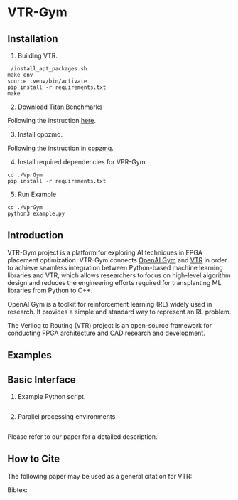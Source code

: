 # VTR-Gym

## Installation

1. Building VTR.
```
./install_apt_packages.sh
make env
source .venv/bin/activate
pip install -r requirements.txt
make
```
2. Download Titan Benchmarks

Following the instruction [here](https://docs.verilogtorouting.org/en/latest/tutorials/titan_benchmarks/#titan-benchmarks-tutorial).

3. Install cppzmq.

Following the instruction in [cppzmq](https://github.com/zeromq/cppzmq).

4. Install required dependencies for VPR-Gym
```
cd ./VprGym
pip install -r requirements.txt
```
5. Run Example
```
cd ./VprGym
python3 example.py
```
## Introduction
VTR-Gym project is a platform for exploring AI techniques in FPGA placement optimization. VTR-Gym connects [OpenAI Gym](https://www.gymlibrary.dev/) and [VTR](https://verilogtorouting.org/) in order to achieve seamless integration between  Python-based machine learning libraries and VTR, which allows researchers to focus on high-level algorithm design and reduces the engineering efforts required for transplanting ML libraries from Python to C++.

OpenAI Gym is a toolkit for reinforcement learning (RL) widely used in research. It provides a simple and standard way to represent an RL problem.

The Verilog to Routing (VTR) project is an open-source framework for conducting FPGA architecture and CAD research and development.

## Examples

## Basic Interface
1. Example Python script.
```

```
2. Parallel processing environments
```
```
Please refer to our paper for a detailed description.
## How to Cite
The following paper may be used as a general citation for VTR:

Bibtex:
```
```


